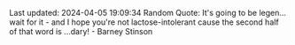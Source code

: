 Last updated: 2024-04-05 19:09:34
Random Quote: It's going to be legen...
wait for it - and I hope you're not lactose-intolerant cause the second half of that word is
...dary! - Barney Stinson